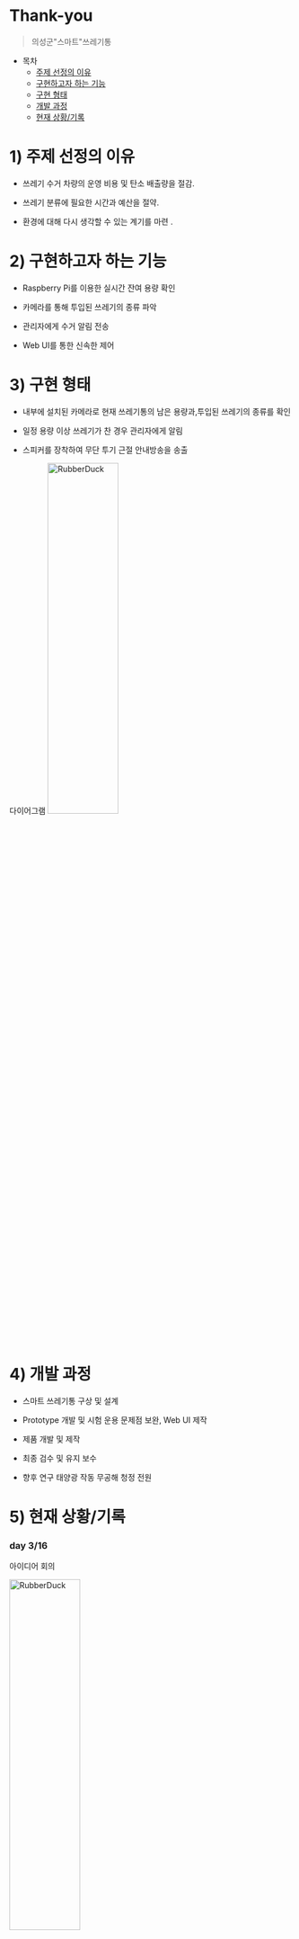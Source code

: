 # Thank-you
>의성군"스마트"쓰레기통


* 목차
  * [주제 선정의 이유](#1-주제-선정의-이유)
  * [구현하고자 하는 기능](#2-구현하고자-하는-기능)
  * [구현 형태](#3-구현-형태)
  * [개발 과정](#4-개발-과정)
  * [현재 상황/기록](#5-현재-상황기록)



# 1) 주제 선정의 이유
  * 쓰레기 수거 차량의 운영 비용 및 탄소 배출량을 절감.


  * 쓰레기 분류에 필요한 시간과 예산을 절약.


  * 환경에 대해 다시 생각할 수 있는 계기를 마련 .


# 2) 구현하고자 하는 기능
  * Raspberry Pi를 이용한 실시간 잔여 용량 확인


  * 카메라를 통해 투입된 쓰레기의 종류 파악


  * 관리자에게 수거 알림 전송


  * Web UI를 통한 신속한 제어


# 3) 구현 형태
  * 내부에 설치된 카메라로 현재 쓰레기통의 남은 용량과,투입된 쓰레기의 종류를 확인


  * 일정 용량 이상 쓰레기가 찬 경우 관리자에게 알림


  * 스피커를 장착하여 무단 투기 근절 안내방송을 송출


다이어그램
<img src="https://user-images.githubusercontent.com/117147980/229779810-dd664aae-2cad-43c7-a136-45dd076dc93e.png" width="50%" height="40%" title="px100" alt="RubberDuck"></img>


# 4) 개발 과정
  * 스마트 쓰레기통 구상 및 설계


  * Prototype 개발 및 시험 운용 문제점 보완, Web UI 제작


  * 제품 개발 및 제작 


  * 최종 검수 및 유지 보수


  * 향후 연구 태양광 작동 무공해 청정 전원 

# 5) 현재 상황/기록
### day 3/16
아이디어 회의 


<img src="https://user-images.githubusercontent.com/117147980/232285190-48594657-447a-4464-a4d0-c2303e7f40f5.jpg" width="50%" height="40%" title="px100" alt="RubberDuck"></img>


<img src="https://user-images.githubusercontent.com/117147980/232285212-d39b0bac-273b-489a-8cbb-26a9d52554d2.jpg" width="30%" height="40%" title="px100" alt="RubberDuck"></img>


### day 3/30
1차 발표


![image](https://user-images.githubusercontent.com/117147980/232286510-cfccd3e4-bfae-44b9-b5d9-b0f9a565a7b1.png)

### day 4/2
피드백


<img src="https://user-images.githubusercontent.com/117147980/232286555-0dc61a2e-0b50-4618-a573-318b627670c2.png" width="40%" height="30%" title="px100" alt="RubberDuck"></img>


### day 4/11
재료구입


![download](https://user-images.githubusercontent.com/117147980/232286645-e3f92e30-7412-493d-861b-36f8503d7794.jpg)


### day 4/11
디자인
![e1778a7060f2e17e5e6a7dfe1059c58d7915225a7bc9527673e1edd56d71](https://user-images.githubusercontent.com/117147980/233313002-529961db-6763-4012-a405-1cf5afaf200b.jpg)

![KakaoTalk_20230420_175655314](https://user-images.githubusercontent.com/117147980/233316794-90e1efa7-b680-465c-898c-652f3ca35d3e.png)

### day 5/25
<img width="1200" alt="스크린샷 2023-07-06 202219" src="https://github.com/icerice06/Thank-you/assets/117147980/eed49a0e-d96e-4855-b862-986b6dc093d4">

